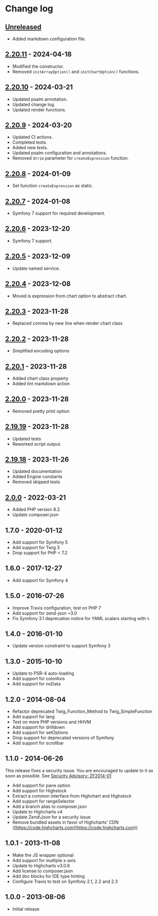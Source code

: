 # Change log

## [Unreleased]

- Added markdown configuration file.

## [2.20.11] - 2024-04-18

- Modified the constructor.
- Removed `initArrayOption()` and `initChartOption()` functions.

## [2.20.10] - 2024-03-21

- Updated psalm annotation.
- Updated change log.
- Updated render functions.

## [2.20.9] - 2024-03-20

- Updated CI actions.
- Completed tests.
- Added new tests.
- Updated psalm configuration and annotations.
- Removed `$trim` parameter for `createExpression` function.

## [2.20.8] - 2024-01-09

- Set function `createExpression` as static.

## [2.20.7] - 2024-01-08

- Symfony 7 support for required development.

## [2.20.6] - 2023-12-20

- Symfony 7 support.

## [2.20.5] - 2023-12-09

- Update named service.

## [2.20.4] - 2023-12-08

- Moved is expression from chart option to abstract chart.

## [2.20.3] - 2023-11-28

- Replaced comma by new line when render chart class

## [2.20.2] - 2023-11-28

- Simplified encoding options

## [2.20.1] - 2023-11-28

- Added chart class property
- Added lint markdown action

## [2.20.0] - 2023-11-28

- Removed pretty print option

## [2.19.19] - 2023-11-28

- Updated tests
- Reworked script output.

## [2.19.18] - 2023-11-26

- Updated documentation
- Added Engine constants
- Removed skipped tests

## [2.0.0] - 2022-03-21

- Added PHP version 8.2.
- Update composer.json

## 1.7.0 - 2020-01-12

- Add support for Symfony 5
- Add support for Twig 3
- Drop support for PHP < 7.2

## 1.6.0 - 2017-12-27

- Add support for Symfony 4

## 1.5.0 - 2016-07-26

- Improve Travis configuration, test on PHP 7
- Add support for zend-json ~3.0
- Fix Symfony 3.1 deprecation notice for YAML scalars starting with `%`

## 1.4.0 - 2016-01-10

- Update version constraint to support Symfony 3

## 1.3.0 - 2015-10-10

- Update to PSR-4 auto-loading
- Add support for colorAxis
- Add support for noData

## 1.2.0 - 2014-08-04

- Refactor deprecated Twig_Function_Method to Twig_SimpleFunction
- Add support for lang
- Test on more PHP versions and HHVM
- Add support for drilldown
- Add support for setOptions
- Drop support for deprecated versions of Symfony
- Add support for scrollbar

## 1.1.0 - 2014-06-26

This release fixes a security issue. You are encouraged to update to it as soon
as possible. See [Security Advisory: ZF2014-01](https://framework.zend.com/security/advisory/ZF2014-01)

- Add support for pane option
- Add support for Highstock
- Extract a common interface from Highchart and Highstock
- Add support for rangeSelector
- Add a branch alias to composer.json
- Update to Highcharts v4
- Update Zend\Json for a security issue
- Remove bundled assets in favor of Highcharts' CDN ([https://code.highcharts.com](https://code.highcharts.com))

## 1.0.1 - 2013-11-08

- Make the JS wrapper optional
- Add support for multiple x-axis
- Update to Highcharts v3.0.6
- Add license to composer.json
- Add doc blocks for IDE type hinting
- Configure Travis to test on Symfony 2.1, 2.2 and 2.3

## 1.0.0 - 2013-08-06

- Initial release

[Unreleased]: https://github.com/laurentmuller/HighchartsBundle/compare/1.7...HEAD
[2.20.11]: https://github.com/laurentmuller/HighchartsBundle/compare/2.20.10...2.20.11
[2.20.10]: https://github.com/laurentmuller/HighchartsBundle/compare/2.20.9...2.20.10
[2.20.9]: https://github.com/laurentmuller/HighchartsBundle/compare/2.20.8...2.20.9
[2.20.8]: https://github.com/laurentmuller/HighchartsBundle/compare/2.20.7...2.20.8
[2.20.7]: https://github.com/laurentmuller/HighchartsBundle/compare/2.20.6...2.20.7
[2.20.6]: https://github.com/laurentmuller/HighchartsBundle/compare/2.20.5...2.20.6
[2.20.5]: https://github.com/laurentmuller/HighchartsBundle/compare/2.20.4...2.20.5
[2.20.4]: https://github.com/laurentmuller/HighchartsBundle/compare/2.20.3...2.20.4
[2.20.3]: https://github.com/laurentmuller/HighchartsBundle/compare/2.20.2...2.20.3
[2.20.2]: https://github.com/laurentmuller/HighchartsBundle/compare/2.20.1...2.20.2
[2.20.1]: https://github.com/laurentmuller/HighchartsBundle/compare/2.20.0...2.20.1
[2.20.0]: https://github.com/laurentmuller/HighchartsBundle/compare/2.19.19...2.20.0
[2.19.19]: https://github.com/laurentmuller/HighchartsBundle/compare/2.19.18...2.19.19
[2.19.18]: https://github.com/laurentmuller/HighchartsBundle/compare/2.0.0...2.19.18
[2.0.0]: https://github.com/laurentmuller/HighchartsBundle/compare/1.7...2.0.0
